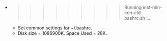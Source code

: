 * >>>>>>>>> Running inst-min-con-cld-bashrc.sh ...
  * Set common settings for ~/.bashrc.
  * Disk size = 1086900K. Space Used = 28K.
